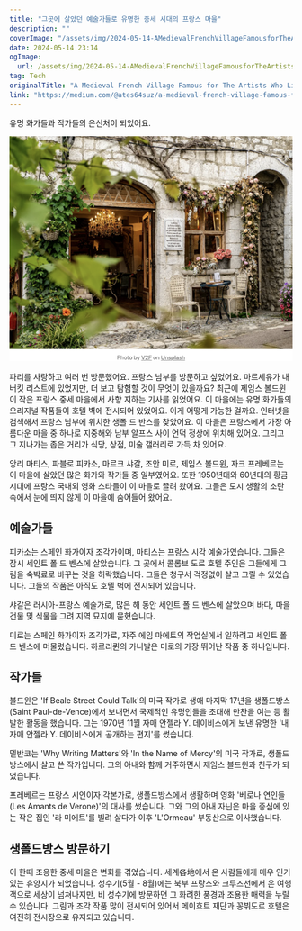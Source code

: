 ```yaml
---
title: "그곳에 살았던 예술가들로 유명한 중세 시대의 프랑스 마을"
description: ""
coverImage: "/assets/img/2024-05-14-AMedievalFrenchVillageFamousforTheArtistsWhoLivedThere_0.png"
date: 2024-05-14 23:14
ogImage: 
  url: /assets/img/2024-05-14-AMedievalFrenchVillageFamousforTheArtistsWhoLivedThere_0.png
tag: Tech
originalTitle: "A Medieval French Village Famous for The Artists Who Lived There"
link: "https://medium.com/@ates64suz/a-medieval-french-village-famous-for-the-artists-who-lived-there-c403c38bc732"
---
```



유명 화가들과 작가들의 은신처이 되었어요.

![image](/assets/img/2024-05-14-AMedievalFrenchVillageFamousforTheArtistsWhoLivedThere_0.png)

파리를 사랑하고 여러 번 방문했어요. 프랑스 남부를 방문하고 싶었어요. 마르세유가 내 버킷 리스트에 있었지만, 더 보고 탐험할 것이 무엇이 있을까요? 최근에 제임스 볼드윈이 작은 프랑스 중세 마을에서 사향 지하는 기사를 읽었어요. 이 마을에는 유명 화가들의 오리지널 작품들이 호텔 벽에 전시되어 있었어요. 이게 어떻게 가능한 걸까요. 인터넷을 검색해서 프랑스 남부에 위치한 생폴 드 반스를 찾았어요. 이 마을은 프랑스에서 가장 아름다운 마을 중 하나로 지중해와 남부 알프스 사이 언덕 정상에 위치해 있어요. 그리고 그 지나가는 좁은 거리가 식당, 상점, 미술 갤러리로 가득 차 있어요.

앙리 마티스, 파블로 피카소, 마르크 샤갈, 조안 미로, 제임스 볼드윈, 자크 프레베르는 이 마을에 살았던 많은 화가와 작가들 중 일부였어요. 또한 1950년대와 60년대의 황금 시대에 프랑스 국내외 영화 스타들이 이 마을로 끌려 왔어요. 그들은 도시 생활의 소란 속에서 눈에 띄지 않게 이 마을에 숨어들어 왔어요.



## 예술가들

피카소는 스페인 화가이자 조각가이며, 마티스는 프랑스 시각 예술가였습니다. 그들은 잠시 세인트 폴 드 벤스에 살았습니다. 그 곳에서 콜롬브 도르 호텔 주인은 그들에게 그림을 숙박료로 바꾸는 것을 허락했습니다. 그들은 청구서 걱정없이 살고 그릴 수 있었습니다. 그들의 작품은 아직도 호텔 벽에 전시되어 있습니다.

샤갈은 러시아-프랑스 예술가로, 많은 해 동안 세인트 폴 드 벤스에 살았으며 바다, 마을 건물 및 식물을 그려 지역 묘지에 묻혔습니다.

미로는 스페인 화가이자 조각가로, 자주 에임 마에트의 작업실에서 일하려고 세인트 폴 드 벤스에 머물렀습니다. 하르리퀸의 카니발은 미로의 가장 뛰어난 작품 중 하나입니다.



## 작가들

볼드윈은 'If Beale Street Could Talk'의 미국 작가로 생애 마지막 17년을 생폴드방스(Saint Paul-de-Vence)에서 보내면서 국제적인 유명인들을 초대해 만찬을 여는 등 활발한 활동을 했습니다. 그는 1970년 11월 자매 안젤라 Y. 데이비스에게 보낸 유명한 '내 자매 안젤라 Y. 데이비스에게 공개하는 편지'를 썼습니다.

델반코는 'Why Writing Matters'와 'In the Name of Mercy'의 미국 작가로, 생폴드방스에서 살고 쓴 작가입니다. 그의 아내와 함께 거주하면서 제임스 볼드윈과 친구가 되었습니다.

프레베르는 프랑스 시인이자 각본가로, 생폴드방스에서 생활하며 영화 '베로나 연인들 (Les Amants de Verone)'의 대사를 썼습니다. 그와 그의 아내 자닌은 마을 중심에 있는 작은 집인 '라 미에트'를 빌려 살다가 이후 'L'Ormeau' 부동산으로 이사했습니다.



## 생폴드방스 방문하기

이 한때 조용한 중세 마을은 변화를 겪었습니다. 세계各地에서 온 사람들에게 매우 인기있는 휴양지가 되었습니다. 성수기(5월 - 8월)에는 북부 프랑스와 크루즈선에서 온 여행객으로 세상이 넘쳐나지만, 비 성수기에 방문하면 그 화려한 풍경과 조용한 매력을 누릴 수 있습니다. 그림과 조각 작품 많이 전시되어 있어서 메이흐트 재단과 꽁뷔도르 호텔은 여전히 전시장으로 유지되고 있습니다.